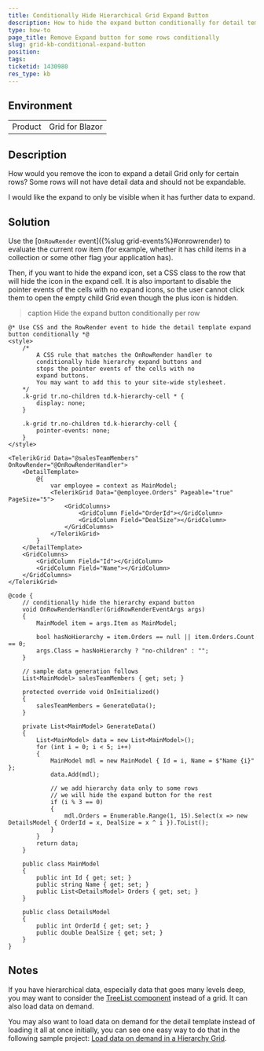 ```yaml
---
title: Conditionally Hide Hierarchical Grid Expand Button
description: How to hide the expand button conditionally for detail template hierararchy
type: how-to
page_title: Remove Expand button for some rows conditionally
slug: grid-kb-conditional-expand-button
position: 
tags: 
ticketid: 1430980
res_type: kb
---
```


## Environment
<table>
	<tbody>
		<tr>
			<td>Product</td>
			<td>Grid for Blazor</td>
		</tr>
	</tbody>
</table>


## Description

How would you remove the icon to expand a detail Grid only for certain rows?  Some rows will not have detail data and should not be expandable.

I would like the expand to only be visible when it has further data to expand.

## Solution

Use the [`OnRowRender` event]({%slug grid-events%}#onrowrender) to evaluate the current row item (for example, whether it has child items in a collection or some other flag your application has).

Then, if you want to hide the expand icon, set a CSS class to the row that will hide the icon in the expand cell. It is also important to disable the pointer events of the cells with no expand icons, so the user cannot click them to open the empty child Grid even though the plus icon is hidden.

>caption Hide the expand button conditionally per row

````RAZOR
@* Use CSS and the RowRender event to hide the detail template expand button conditionally *@
<style>
    /* 
        A CSS rule that matches the OnRowRender handler to 
        conditionally hide hierarchy expand buttons and 
        stops the pointer events of the cells with no
        expand buttons.
        You may want to add this to your site-wide stylesheet.
    */
    .k-grid tr.no-children td.k-hierarchy-cell * {
        display: none;
    }

    .k-grid tr.no-children td.k-hierarchy-cell {
        pointer-events: none;
    }
</style>

<TelerikGrid Data="@salesTeamMembers" OnRowRender="@OnRowRenderHandler">
    <DetailTemplate>
        @{
            var employee = context as MainModel;
            <TelerikGrid Data="@employee.Orders" Pageable="true" PageSize="5">
                <GridColumns>
                    <GridColumn Field="OrderId"></GridColumn>
                    <GridColumn Field="DealSize"></GridColumn>
                </GridColumns>
            </TelerikGrid>
        }
    </DetailTemplate>
    <GridColumns>
        <GridColumn Field="Id"></GridColumn>
        <GridColumn Field="Name"></GridColumn>
    </GridColumns>
</TelerikGrid>

@code {
    // conditionally hide the hierarchy expand button
    void OnRowRenderHandler(GridRowRenderEventArgs args)
    {
        MainModel item = args.Item as MainModel;

        bool hasNoHierarchy = item.Orders == null || item.Orders.Count == 0;
        args.Class = hasNoHierarchy ? "no-children" : "";
    }

    // sample data generation follows
    List<MainModel> salesTeamMembers { get; set; }

    protected override void OnInitialized()
    {
        salesTeamMembers = GenerateData();
    }

    private List<MainModel> GenerateData()
    {
        List<MainModel> data = new List<MainModel>();
        for (int i = 0; i < 5; i++)
        {
            MainModel mdl = new MainModel { Id = i, Name = $"Name {i}" };
            data.Add(mdl);

            // we add hierarchy data only to some rows
            // we will hide the expand button for the rest
            if (i % 3 == 0)
            {
                mdl.Orders = Enumerable.Range(1, 15).Select(x => new DetailsModel { OrderId = x, DealSize = x ^ i }).ToList();
            }
        }
        return data;
    }

    public class MainModel
    {
        public int Id { get; set; }
        public string Name { get; set; }
        public List<DetailsModel> Orders { get; set; }
    }

    public class DetailsModel
    {
        public int OrderId { get; set; }
        public double DealSize { get; set; }
    }
}
````

## Notes
If you have hierarchical data, especially data that goes many levels deep, you may want to consider the <a href="https://demos.telerik.com/blazor-ui/treelist/overview" target="_blank">TreeList component</a> instead of a grid. It can also load data on demand.

You may also want to load data on demand for the detail template instead of loading it all at once initially, you can see one easy way to do that in the following sample project: <a href="https://github.com/telerik/blazor-ui/tree/master/grid/load-on-demand-hierarchy" target="_blank">Load data on demand in a Hierarchy Grid</a>.

